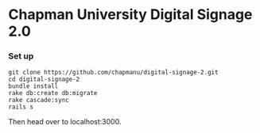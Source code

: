 # Chapman University Digital Signage 2.0

### Set up
```
git clone https://github.com/chapmanu/digital-signage-2.git
cd digital-signage-2
bundle install
rake db:create db:migrate
rake cascade:sync
rails s
```
Then head over to localhost:3000.
